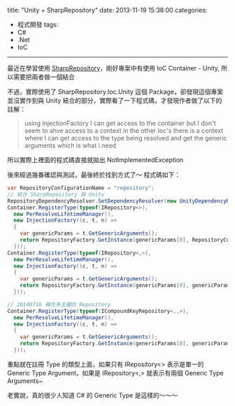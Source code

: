 title: "Unity + SharpRepository"
date: 2013-11-19 15:38:00
categories:
- 程式開發
tags:
- C#
- .Net
- IoC
---

最近在學習使用 [SharpRepository](https://github.com/SharpRepository/SharpRepository)，剛好專案中有使用 IoC Container - Unity, 所以需要把兩者做一個結合

<!--more-->

不過，實際使用了 SharpRepository.Ioc.Unity 這個 Package，卻發現這個專案並沒實作到與 Unity 結合的部分，實際看了一下程式碼，才發現作者做了以下的註解：

> using InjectionFactory I can get access to the container but I don't seem to ahve access to a context
> in the other Ioc's there is a context where I can get access to the type being resolved and get the generic arguments which is what i need

所以實際上裡面的程式碼直接就拋出 NotImplementedException

後來經過幾番確認與測試，最後終於找到方式了～
程式碼如下：

```csharp
var RepositoryConfigurationName = "repository";
// 結合 SharpRepository 與 Unity
RepositoryDependencyResolver.SetDependencyResolver(new UnityDependencyResolver(Container));
Container.RegisterType(typeof(IRepository<>),
  new PerResolveLifetimeManager(),
  new InjectionFactory((c, t, n) =>
  {
    var genericParams = t.GetGenericArguments();
    return RepositoryFactory.GetInstance(genericParams[0], RepositoryConfigurationName);
  }));
Container.RegisterType(typeof(IRepository<,>),
  new PerResolveLifetimeManager(),
  new InjectionFactory((c, t, n) =>
  {
    var genericParams = t.GetGenericArguments();
    return RepositoryFactory.GetInstance(genericParams[0], genericParams[1], RepositoryConfigurationName);
  }));

// 20140716 補充多主鍵的 Repository
Container.RegisterType(typeof(ICompoundKeyRepository<,,>),
  new PerResolveLifetimeManager(),
  new InjectionFactory((c, t, n) =>
  {
    var genericParams = t.GetGenericArguments();
    return RepositoryFactory.GetInstance(genericParams[0], genericParams[1], genericParams[2], RepositoryConfigurationName);
  }));
```

重點就在註冊 Type 的類型上面，如果只有 IRepository<> 表示是單一的 Generic Type Argument，如果是 IRepository<,> 就表示有兩個 Generic Type Arguments~

老實說，真的很少人知道 C# 的 Generic Type 是這樣的～～～

